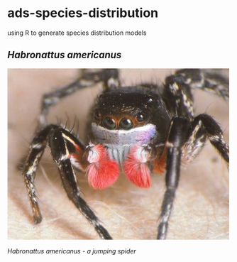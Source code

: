 # ads-species-distribution

using R to generate species distribution models

## *Habronattus americanus*

![](images/Habronattus_americanus.jpg)

*Habronattus americanus - a jumping spider*
